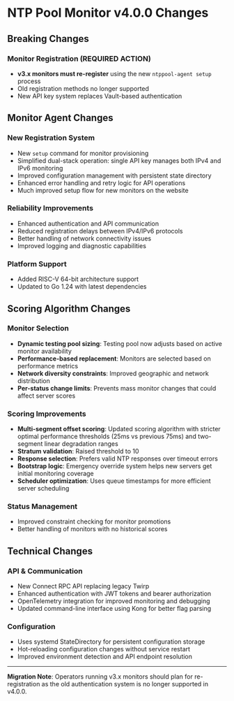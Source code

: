 # NTP Pool Monitor v4.0.0 Changes

## Breaking Changes

### Monitor Registration (REQUIRED ACTION)
- **v3.x monitors must re-register** using the new `ntppool-agent setup` process
- Old registration methods no longer supported
- New API key system replaces Vault-based authentication

## Monitor Agent Changes

### New Registration System
- New `setup` command for monitor provisioning
- Simplified dual-stack operation: single API key manages both IPv4 and IPv6 monitoring
- Improved configuration management with persistent state directory
- Enhanced error handling and retry logic for API operations
- Much improved setup flow for new monitors on the website

### Reliability Improvements
- Enhanced authentication and API communication
- Reduced registration delays between IPv4/IPv6 protocols
- Better handling of network connectivity issues
- Improved logging and diagnostic capabilities

### Platform Support
- Added RISC-V 64-bit architecture support
- Updated to Go 1.24 with latest dependencies

## Scoring Algorithm Changes

### Monitor Selection
- **Dynamic testing pool sizing**: Testing pool now adjusts based on active monitor availability
- **Performance-based replacement**: Monitors are selected based on performance metrics
- **Network diversity constraints**: Improved geographic and network distribution
- **Per-status change limits**: Prevents mass monitor changes that could affect server scores

### Scoring Improvements
- **Multi-segment offset scoring**: Updated scoring algorithm with stricter optimal performance thresholds (25ms vs previous 75ms) and two-segment linear degradation ranges
- **Stratum validation**: Raised threshold to 10
- **Response selection**: Prefers valid NTP responses over timeout errors
- **Bootstrap logic**: Emergency override system helps new servers get initial monitoring coverage
- **Scheduler optimization**: Uses queue timestamps for more efficient server scheduling

### Status Management
- Improved constraint checking for monitor promotions
- Better handling of monitors with no historical scores

## Technical Changes

### API & Communication
- New Connect RPC API replacing legacy Twirp
- Enhanced authentication with JWT tokens and bearer authorization
- OpenTelemetry integration for improved monitoring and debugging
- Updated command-line interface using Kong for better flag parsing

### Configuration
- Uses systemd StateDirectory for persistent configuration storage
- Hot-reloading configuration changes without service restart
- Improved environment detection and API endpoint resolution

---

**Migration Note**: Operators running v3.x monitors should plan for re-registration as the old authentication system is no longer supported in v4.0.0.
